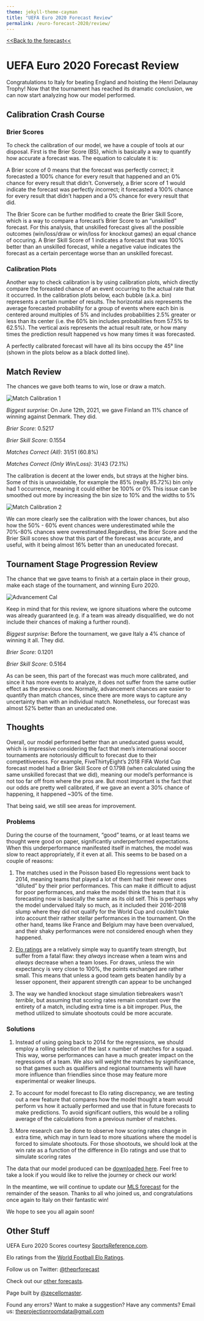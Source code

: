 ```yaml
---
theme: jekyll-theme-cayman
title: "UEFA Euro 2020 Forecast Review"
permalink: /euro-forecast-2020/review/
---
```



[<<Back to the forecast<<](https://zecellomaster.github.io/the-projection-room/euro-forecast-2020/)

# UEFA Euro 2020 Forecast Review
Congratulations to Italy for beating England and hoisting the Henri Delaunay Trophy! Now that the tournament has reached its dramatic conclusion, we can now start analyzing how our model performed.

## Calibration Crash Course

### Brier Scores
To check the calibration of our model, we have a couple of tools at our disposal. First is the Brier Score (BS), which is basically a way to quantify how accurate a forecast was. The equation to calculate it is:

A Brier score of 0 means that the forecast was perfectly correct; it forecasted a 100% chance for every result that happened and an 0% chance for every result that didn’t. Conversely, a Brier score of 1 would indicate the forecast was perfectly *in*correct; it forecasted a 100% chance for every result that didn’t happen and a 0% chance for every result that did.

The Brier Score can be further modified to create the Brier Skill Score, which is a way to compare a forecast’s Brier Score to an “unskilled” forecast. For this analysis, that unskilled forecast gives all the possible outcomes (win/loss/draw or win/loss for knockout games) an equal chance of occuring. A Brier Skill Score of 1 indicates a forecast that was 100% better than an unskilled forecast, while a negative value indicates the forecast as a certain percentage worse than an unskilled forecast.

### Calibration Plots
Another way to check calibration is by using calibration plots, which directly compare the foreasted chance of an event occurring to the actual rate that it occurred. In the calibration plots below, each bubble (a.k.a. bin) represents a certain number of results. The horizontal axis represents the average forecasted probability for a group of events where each bin is centered around multiples of 5% and includes probabilities 2.5% greater or less than its center (i.e. the 60% bin includes probabilities from 57.5% to 62.5%). The vertical axis represents the actual result rate, or how many times the prediction result happened vs how many times it was forecasted.

A perfectly calibrated forecast will have all its bins occupy the 45° line (shown in the plots below as a black dotted line).

## Match Review
The chances we gave both teams to win, lose or draw a match.

![Match Calibration 1](https://user-images.githubusercontent.com/67310349/125840211-65672b3d-22d0-497f-bd9f-399b785d4597.jpg)

*Biggest surprise*: On June 12th, 2021, we gave Finland an 11% chance of winning against Denmark. They did.

*Brier Score*: 0.5217

*Brier Skill Score*: 0.1554

*Matches Correct (All)*: 31/51 (60.8%)

*Matches Correct (Only Win/Loss)*: 31/43 (72.1%)

The calibration is decent at the lower ends, but strays at the higher bins. Some of this is unavoidable, for example the 85% (really 85.72%) bin only had 1 occurrence, meaning it could either be 100% or 0% This issue can be smoothed out more by increasing the bin size to 10% and the widths to 5%

![Match Calibration 2](https://user-images.githubusercontent.com/67310349/125843590-647c17f8-53d4-4283-9737-47b686a5a7d3.jpg)

We can more clearly see the calibration with the lower chances, but also how the 50% - 60% event chances were underestimated while the 70%-80% chances were overestimated.Regardless, the Brier Score and the Brier Skill scores show that this part of the forecast was accurate, and useful, with it being almost 16% better than an uneducated forecast.

## Tournament Stage Progression Review
The chance that we gave teams to finish at a certain place in their group, make each stage of the tournament, and winning Euro 2020.

![Advancement Cal](https://user-images.githubusercontent.com/67310349/125843714-93e58139-df69-4eaa-a6f9-e1e119a76173.jpg)

Keep in mind that for this review, we ignore situations where the outcome was already guaranteed (e.g. if a team was already disqualified, we do not include their chances of making a further round).

*Biggest surprise*: Before the tournament, we gave Italy a 4% chance of winning it all. They did.

*Brier Score*: 0.1201

*Brier Skill Score*: 0.5164

As can be seen, this part of the forecast was much more calibrated, and since it has more events to analyze, it does not suffer from the same outlier effect as the previous one. Normally, advancement chances are easier to quantify than match chances, since there are more ways to capture any uncertainty than with an individual match. Nonetheless, our forecast was almost 52% better than an uneducated one.

## Thoughts
Overall, our model performed better than an uneducated guess would, which is impressive considering the fact that men’s international soccer tournaments are notoriously difficult to forecast due to their competitiveness. For example, FiveThirtyEight’s 2018 FIFA World Cup forecast model had a Brier Skill Score of 0.1798 (when calculated using the same unskilled forecast that we did), meaning our model’s performance is not too far off from where the pros are. But most important is the fact that our odds are pretty well calibrated, if we gave an event a 30% chance of happening, it happened ~30% of the time.

That being said, we still see areas for improvement.

### Problems
During the course of the tournament, “good” teams, or at least teams we thought were good on paper, significantly underperformed expectations. When this underperformance manifested itself in matches, the model was slow to react appropriately, if it even at all. This seems to be based on a couple of reasons:

1) The matches used in the Poisson based Elo regressions went back to 2014, meaning teams that played a lot of them had their newer ones “diluted” by their prior performances. This can make it difficult to adjust for poor performances, and make the model think the team that it is forecasting now is basically the same as its old self. This is perhaps why the model undervalued Italy so much, as it included their 2016-2018 slump where they did not qualify for the World Cup and couldn’t take into account their rather stellar performances in the tournament. On the other hand, teams like France and Belgium may have been overvalued, and their shaky performances were not considered enough when they happened. 

2) [Elo ratings](https://en.wikipedia.org/wiki/World_Football_Elo_Ratings) are a relatively simple way to quantify team strength, but suffer from a fatal flaw: they *always* increase when a team wins and *always* decrease when a team loses. For draws, unless the win expectancy is very close to 100%, the points exchanged are rather small. This means that unless a good team gets beaten handily by a lesser opponent, their apparent strength can appear to be unchanged

3) The way we handled knockout stage simulation tiebreakers wasn’t *terrible*, but assuming that scoring rates remain constant over the entirety of a match, including extra time is a bit improper. Plus, the method utilized to simulate shootouts could be more accurate.

### Solutions
1) Instead of using going back to 2014 for the regressions, we should employ a rolling selection of the last x number of matches for a squad. This way, worse performances can have a much greater impact on the regressions of a team. We also will weight the matches by significance, so that games such as qualifiers and regional tournaments will have more influence than friendlies since those may feature more experimental or weaker lineups.

2) To account for model forecast to Elo rating discrepancy, we are testing out a new feature that compares how the model thought a team would perform vs how it actually performed and use that in future forecasts to make predictions. To avoid significant outliers, this would be a rolling average of the calculations from a previous number of matches.

3) More research can be done to observe how scoring rates change in extra time, which may in turn lead to more situations where the model is forced to simulate shootouts. For those shootouts, we should look at the win rate as a function of the difference in Elo ratings and use that to simulate scoring rates

The data that our model produced can be [downloaded here](https://drive.google.com/u/1/uc?id=1fIyV_O1iHDfhADclIOBRyktCR7FZ4xB0&export=download). Feel free to take a look if you would like to relive the journey or check our work!

In the meantime, we will continue to update our [MLS forecast](https://theprforecast.com/mls-forecast-2021/) for the remainder of the season. Thanks to all who joined us, and congratulations once again to Italy on their fantastic win!

We hope to see you all again soon!

## Other Stuff
UEFA Euro 2020 Scores courtesy [SportsReference.com](https://fbref.com/en/comps/676/schedule/UEFA-Euro-Scores-and-Fixtures).

Elo ratings from the [World Football Elo Ratings](https://www.eloratings.net/).

Follow us on Twitter: [@theprforecast](https://twitter.com/theprforecast)

Check out our [other forecasts](https://zecellomaster.github.io/the-projection-room).

Page built by [@zecellomaster](https://twitter.com/zecellomaster).

Found any errors? Want to make a suggestion? Have any comments? Email us: [theprojectionroomdata@gmail.com](mailto:theprojectionroomdata@gmail.com)
